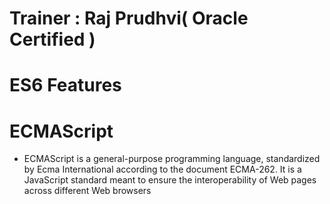 # Trainer : Raj Prudhvi( Oracle Certified )

# ES6 Features 

# ECMAScript
* ECMAScript is a general-purpose programming language, standardized by Ecma     International according to the document ECMA-262. It is a JavaScript standard meant to ensure the interoperability of Web pages across different Web browsers
